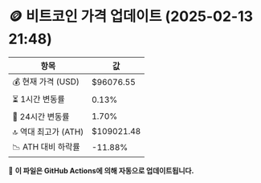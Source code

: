# 🪙 비트코인 가격 업데이트 (2025-02-13 21:48)

| 항목                | 값 |
|--------------------|----------------|
| 💰 현재 가격 (USD) | $96076.55 |
| ⏳ 1시간 변동률    | 0.13% |
| 📆 24시간 변동률   | 1.70% |
| 🔝 역대 최고가 (ATH) | $109021.48 |
| 📉 ATH 대비 하락률 | -11.88% |

🔄 **이 파일은 GitHub Actions에 의해 자동으로 업데이트됩니다.**

